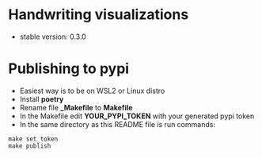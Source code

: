 # Handwriting visualizations
- stable version: 0.3.0

# Publishing to pypi
- Easiest way is to be on WSL2 or Linux distro
- Install **poetry**
- Rename file **_Makefile** to **Makefile**
- In the Makefile edit **YOUR_PYPI_TOKEN** with your generated pypi token
- In the same directory as this README file is run commands:
```
make set_token
make publish
```

